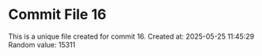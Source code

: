 # Commit File 16

This is a unique file created for commit 16.
Created at: 2025-05-25 11:45:29
Random value: 15311
